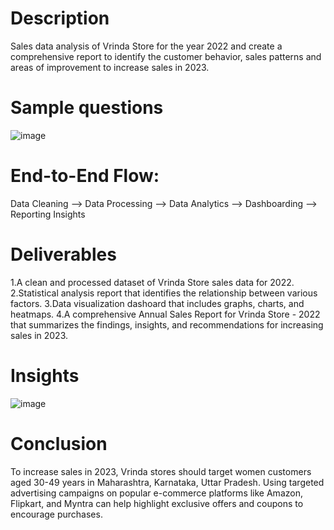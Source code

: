 # Description
Sales data analysis of Vrinda Store for the year 2022 and create a comprehensive report to identify the customer behavior, sales patterns and areas of improvement to increase sales in 2023.

# Sample questions
![image](https://user-images.githubusercontent.com/121822594/236412510-20d4f2b0-8941-4f3d-90a7-c5ef5c7ce9e1.png)

# End-to-End Flow:
Data Cleaning --> Data Processing --> Data Analytics --> Dashboarding --> Reporting Insights


# Deliverables
1.A clean and processed dataset of Vrinda Store sales data for 2022.
2.Statistical analysis report that identifies the relationship between various factors.
3.Data visualization dashoard that includes graphs, charts, and heatmaps.
4.A comprehensive Annual Sales Report for Vrinda Store - 2022 that summarizes the findings, insights, and recommendations for increasing sales in 2023.

# Insights
![image](https://user-images.githubusercontent.com/121822594/236413176-78124445-5e70-4d2d-a990-2067c4d8f931.png)

# Conclusion
To increase sales in 2023, Vrinda stores should target women customers aged 30-49 years in Maharashtra, Karnataka, Uttar Pradesh. Using targeted advertising campaigns on popular e-commerce platforms like Amazon, Flipkart, and Myntra can help highlight exclusive offers and coupons to encourage purchases.


